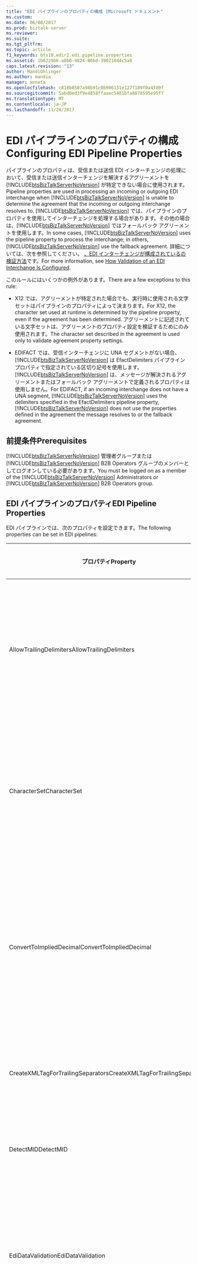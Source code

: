 ```yaml
---
title: "EDI パイプラインのプロパティの構成 |Microsoft ドキュメント"
ms.custom: 
ms.date: 06/08/2017
ms.prod: biztalk-server
ms.reviewer: 
ms.suite: 
ms.tgt_pltfrm: 
ms.topic: article
f1_keywords: bts10.edir2.edi.pipeline.properties
ms.assetid: 1b6229b6-a8b0-4824-86bd-39021844c5a8
caps.latest.revision: "13"
author: MandiOhlinger
ms.author: mandia
manager: anneta
ms.openlocfilehash: c810b8507a98b91c0b906131e127f189f0a4fd0f
ms.sourcegitcommit: 5abd0ed3f9e4858ffaaec5481bfa8878595e95f7
ms.translationtype: MT
ms.contentlocale: ja-JP
ms.lasthandoff: 11/28/2017
---
```

# <a name="configuring-edi-pipeline-properties"></a><span data-ttu-id="98e51-102">EDI パイプラインのプロパティの構成</span><span class="sxs-lookup"><span data-stu-id="98e51-102">Configuring EDI Pipeline Properties</span></span>
<span data-ttu-id="98e51-103">パイプラインのプロパティは、受信または送信 EDI インターチェンジの処理において、受信または送信インターチェンジを解決するアグリーメントを [!INCLUDE[btsBizTalkServerNoVersion](../includes/btsbiztalkservernoversion-md.md)] が特定できない場合に使用されます。</span><span class="sxs-lookup"><span data-stu-id="98e51-103">Pipeline properties are used in processing an incoming or outgoing EDI interchange when [!INCLUDE[btsBizTalkServerNoVersion](../includes/btsbiztalkservernoversion-md.md)] is unable to determine the agreement that the incoming or outgoing interchange resolves to.</span></span> <span data-ttu-id="98e51-104">[!INCLUDE[btsBizTalkServerNoVersion](../includes/btsbiztalkservernoversion-md.md)] では、パイプラインのプロパティを使用してインターチェンジを処理する場合があります。その他の場合は、[!INCLUDE[btsBizTalkServerNoVersion](../includes/btsbiztalkservernoversion-md.md)] ではフォールバック アグリーメントを使用します。</span><span class="sxs-lookup"><span data-stu-id="98e51-104">In some cases, [!INCLUDE[btsBizTalkServerNoVersion](../includes/btsbiztalkservernoversion-md.md)] uses the pipeline property to process the interchange; in others, [!INCLUDE[btsBizTalkServerNoVersion](../includes/btsbiztalkservernoversion-md.md)] use the fallback agreement.</span></span> <span data-ttu-id="98e51-105">詳細については、次を参照してください。 [、EDI インターチェンジが構成されているの検証方法](../core/how-validation-of-an-edi-interchange-is-configured.md)です。</span><span class="sxs-lookup"><span data-stu-id="98e51-105">For more information, see [How Validation of an EDI Interchange Is Configured](../core/how-validation-of-an-edi-interchange-is-configured.md).</span></span>  
  
 <span data-ttu-id="98e51-106">このルールにはいくつかの例外があります。</span><span class="sxs-lookup"><span data-stu-id="98e51-106">There are a few exceptions to this rule:</span></span>  
  
-   <span data-ttu-id="98e51-107">X12 では、アグリーメントが特定された場合でも、実行時に使用される文字セットはパイプラインのプロパティによって決まります。</span><span class="sxs-lookup"><span data-stu-id="98e51-107">For X12, the character set used at runtime is determined by the pipeline property, even if the agreement has been determined.</span></span> <span data-ttu-id="98e51-108">アグリーメントに記述されている文字セットは、アグリーメントのプロパティ設定を検証するためにのみ使用されます。</span><span class="sxs-lookup"><span data-stu-id="98e51-108">The character set described in the agreement is used only to validate agreement property settings.</span></span>  
  
-   <span data-ttu-id="98e51-109">EDIFACT では、受信インターチェンジに UNA セグメントがない場合、[!INCLUDE[btsBizTalkServerNoVersion](../includes/btsbiztalkservernoversion-md.md)] は EfactDelimiters パイプライン プロパティで指定されている区切り記号を使用します。[!INCLUDE[btsBizTalkServerNoVersion](../includes/btsbiztalkservernoversion-md.md)] は、メッセージが解決されるアグリーメントまたはフォールバック アグリーメントで定義されるプロパティは使用しません。</span><span class="sxs-lookup"><span data-stu-id="98e51-109">For EDIFACT, if an incoming interchange does not have a UNA segment, [!INCLUDE[btsBizTalkServerNoVersion](../includes/btsbiztalkservernoversion-md.md)] uses the delimiters specified in the EfactDelimiters pipeline property, [!INCLUDE[btsBizTalkServerNoVersion](../includes/btsbiztalkservernoversion-md.md)] does not use the properties defined in the agreement the message resolves to or the fallback agreement.</span></span>  
  
## <a name="prerequisites"></a><span data-ttu-id="98e51-110">前提条件</span><span class="sxs-lookup"><span data-stu-id="98e51-110">Prerequisites</span></span>  
 <span data-ttu-id="98e51-111">[!INCLUDE[btsBizTalkServerNoVersion](../includes/btsbiztalkservernoversion-md.md)] 管理者グループまたは [!INCLUDE[btsBizTalkServerNoVersion](../includes/btsbiztalkservernoversion-md.md)] B2B Operators グループのメンバーとしてログオンしている必要があります。</span><span class="sxs-lookup"><span data-stu-id="98e51-111">You must be logged on as a member of the [!INCLUDE[btsBizTalkServerNoVersion](../includes/btsbiztalkservernoversion-md.md)] Administrators or [!INCLUDE[btsBizTalkServerNoVersion](../includes/btsbiztalkservernoversion-md.md)] B2B Operators group.</span></span>  
  
## <a name="edi-pipeline-properties"></a><span data-ttu-id="98e51-112">EDI パイプラインのプロパティ</span><span class="sxs-lookup"><span data-stu-id="98e51-112">EDI Pipeline Properties</span></span>  
 <span data-ttu-id="98e51-113">EDI パイプラインでは、次のプロパティを設定できます。</span><span class="sxs-lookup"><span data-stu-id="98e51-113">The following properties can be set in EDI pipelines:</span></span>  
  
|<span data-ttu-id="98e51-114">プロパティ</span><span class="sxs-lookup"><span data-stu-id="98e51-114">Property</span></span>|<span data-ttu-id="98e51-115">新しく使用する機能</span><span class="sxs-lookup"><span data-stu-id="98e51-115">Use</span></span>|<span data-ttu-id="98e51-116">値</span><span class="sxs-lookup"><span data-stu-id="98e51-116">Values</span></span>|<span data-ttu-id="98e51-117">パイプライン - ステージ</span><span class="sxs-lookup"><span data-stu-id="98e51-117">Pipeline - Stage</span></span>|  
|--------------|---------|------------|-----------------------|  
|<span data-ttu-id="98e51-118">AllowTrailingDelimiters</span><span class="sxs-lookup"><span data-stu-id="98e51-118">AllowTrailingDelimiters</span></span>|<span data-ttu-id="98e51-119">受信したインターチェンジに対して末尾の区切り記号を生成します。</span><span class="sxs-lookup"><span data-stu-id="98e51-119">Generates trailing separators on the interchange received.</span></span>|<span data-ttu-id="98e51-120">False (既定値)</span><span class="sxs-lookup"><span data-stu-id="98e51-120">False (default)</span></span><br /><br /> <span data-ttu-id="98e51-121">True</span><span class="sxs-lookup"><span data-stu-id="98e51-121">True</span></span>|<span data-ttu-id="98e51-122">EdiReceive - 逆アセンブル</span><span class="sxs-lookup"><span data-stu-id="98e51-122">EdiReceive- Disassemble</span></span><br /><br /> <span data-ttu-id="98e51-123">AS2EdiReceive - 逆アセンブル</span><span class="sxs-lookup"><span data-stu-id="98e51-123">AS2EdiReceive -Disassemble</span></span><br /><br /> <span data-ttu-id="98e51-124">EdiSend - アセンブル</span><span class="sxs-lookup"><span data-stu-id="98e51-124">EdiSend - Assemble</span></span><br /><br /> <span data-ttu-id="98e51-125">AS2EdiSend - アセンブル</span><span class="sxs-lookup"><span data-stu-id="98e51-125">AS2EdiSend - Assemble</span></span>|  
|<span data-ttu-id="98e51-126">CharacterSet</span><span class="sxs-lookup"><span data-stu-id="98e51-126">CharacterSet</span></span>|<span data-ttu-id="98e51-127">送信 EDI インターチェンジの実行時の検証中に使用する文字セットを指定します。</span><span class="sxs-lookup"><span data-stu-id="98e51-127">Specifies the character set to be used during run-time validation of outgoing EDI interchanges.</span></span><br /><br /> <span data-ttu-id="98e51-128">このプロパティは、X12 処理でのみ使用され、EDIFACT には使用されません。</span><span class="sxs-lookup"><span data-stu-id="98e51-128">This property is used for X12 processing only, not for EDIFACT.</span></span>|<span data-ttu-id="98e51-129">UTF8 (既定値)</span><span class="sxs-lookup"><span data-stu-id="98e51-129">UTF8 (default)</span></span><br /><br /> <span data-ttu-id="98e51-130">基本</span><span class="sxs-lookup"><span data-stu-id="98e51-130">Basic</span></span><br /><br /> <span data-ttu-id="98e51-131">拡張</span><span class="sxs-lookup"><span data-stu-id="98e51-131">Extended</span></span>|<span data-ttu-id="98e51-132">EdiReceive - 逆アセンブル</span><span class="sxs-lookup"><span data-stu-id="98e51-132">EdiReceive - Disassemble</span></span><br /><br /> <span data-ttu-id="98e51-133">AS2EdiReceive - 逆アセンブル</span><span class="sxs-lookup"><span data-stu-id="98e51-133">AS2EdiReceive -Disassemble</span></span><br /><br /> <span data-ttu-id="98e51-134">EdiSend - アセンブル</span><span class="sxs-lookup"><span data-stu-id="98e51-134">EdiSend - Assemble</span></span><br /><br /> <span data-ttu-id="98e51-135">AS2EdiSend - アセンブル</span><span class="sxs-lookup"><span data-stu-id="98e51-135">AS2EdiSend - Assemble</span></span>|  
|<span data-ttu-id="98e51-136">ConvertToImpliedDecimal</span><span class="sxs-lookup"><span data-stu-id="98e51-136">ConvertToImpliedDecimal</span></span>|<span data-ttu-id="98e51-137">受信インターチェンジについて、BizTalk Server の中間 XML で、10 進形式 Nn で指定された EDI 番号を底 10 の数値に変換します。</span><span class="sxs-lookup"><span data-stu-id="98e51-137">For an incoming interchange, converts an EDI number that is specified with the format Nn into a base-10 numeric value in the intermediate XML in BizTalk Server.</span></span><br /><br /> <span data-ttu-id="98e51-138">このプロパティは、X12 処理でのみ使用され、EDIFACT には使用されません。</span><span class="sxs-lookup"><span data-stu-id="98e51-138">This property is used for X12 processing only, not for EDIFACT.</span></span>|<span data-ttu-id="98e51-139">False (既定値)</span><span class="sxs-lookup"><span data-stu-id="98e51-139">False (default)</span></span><br /><br /> <span data-ttu-id="98e51-140">True</span><span class="sxs-lookup"><span data-stu-id="98e51-140">True</span></span>|<span data-ttu-id="98e51-141">EdiReceive - 逆アセンブル</span><span class="sxs-lookup"><span data-stu-id="98e51-141">EdiReceive - Disassemble</span></span><br /><br /> <span data-ttu-id="98e51-142">AS2EdiReceive - 逆アセンブル</span><span class="sxs-lookup"><span data-stu-id="98e51-142">AS2EdiReceive - Disassemble</span></span>|  
|<span data-ttu-id="98e51-143">CreateXMLTagForTrailingSeparators</span><span class="sxs-lookup"><span data-stu-id="98e51-143">CreateXMLTagForTrailingSeparators</span></span>|<span data-ttu-id="98e51-144">末尾の区切り記号ごとに空の XML タグを作成 (設定した場合**AllowTrailingDelimiters** true)。</span><span class="sxs-lookup"><span data-stu-id="98e51-144">Creates empty XML tags for each of the trailing separators (if you have set **AllowTrailingDelimiters** to true).</span></span>|<span data-ttu-id="98e51-145">False (既定値)</span><span class="sxs-lookup"><span data-stu-id="98e51-145">False (default)</span></span><br /><br /> <span data-ttu-id="98e51-146">True</span><span class="sxs-lookup"><span data-stu-id="98e51-146">True</span></span>|<span data-ttu-id="98e51-147">EdiReceive - 逆アセンブル</span><span class="sxs-lookup"><span data-stu-id="98e51-147">EdiReceive - Disassemble</span></span><br /><br /> <span data-ttu-id="98e51-148">AS2EdiReceive - 逆アセンブル</span><span class="sxs-lookup"><span data-stu-id="98e51-148">AS2EdiReceive - Disassemble</span></span>|  
|<span data-ttu-id="98e51-149">DetectMID</span><span class="sxs-lookup"><span data-stu-id="98e51-149">DetectMID</span></span>|<span data-ttu-id="98e51-150">単一のメッセージ内の複数のインターチェンジを EDI 逆アセンブラーで解析できるようにします。</span><span class="sxs-lookup"><span data-stu-id="98e51-150">Enables the EDI Disassembler to parse multiple interchanges in a single message.</span></span>|<span data-ttu-id="98e51-151">True (既定値)</span><span class="sxs-lookup"><span data-stu-id="98e51-151">True (default)</span></span><br /><br /> <span data-ttu-id="98e51-152">False</span><span class="sxs-lookup"><span data-stu-id="98e51-152">False</span></span>|<span data-ttu-id="98e51-153">EdiReceive - 逆アセンブル</span><span class="sxs-lookup"><span data-stu-id="98e51-153">EdiReceive - Disassemble</span></span><br /><br /> <span data-ttu-id="98e51-154">AS2EdiReceive - 逆アセンブル</span><span class="sxs-lookup"><span data-stu-id="98e51-154">AS2EdiReceive - Disassemble</span></span>|  
|<span data-ttu-id="98e51-155">EdiDataValidation</span><span class="sxs-lookup"><span data-stu-id="98e51-155">EdiDataValidation</span></span>|<span data-ttu-id="98e51-156">フィールド長、省略可能性、および EDI データ要素の検証に加えて、繰り返し回数の検証を含む送信の EDI インターチェンジの EDI の種類 (データ要素) 検証を有効にします。</span><span class="sxs-lookup"><span data-stu-id="98e51-156">Enables EDI type (data elements) validation of outgoing EDI interchanges, including validation of field length, optionality, and repeat count in addition to EDI data element validation.</span></span>|<span data-ttu-id="98e51-157">True (既定値)</span><span class="sxs-lookup"><span data-stu-id="98e51-157">True (default)</span></span><br /><br /> <span data-ttu-id="98e51-158">False</span><span class="sxs-lookup"><span data-stu-id="98e51-158">False</span></span>|<span data-ttu-id="98e51-159">EdiReceive - 逆アセンブル</span><span class="sxs-lookup"><span data-stu-id="98e51-159">EdiReceive - Disassemble</span></span><br /><br /> <span data-ttu-id="98e51-160">AS2EdiReceive - 逆アセンブル</span><span class="sxs-lookup"><span data-stu-id="98e51-160">AS2EdiReceive - Disassemble</span></span><br /><br /> <span data-ttu-id="98e51-161">EdiSend - アセンブル</span><span class="sxs-lookup"><span data-stu-id="98e51-161">EdiSend - Assemble</span></span><br /><br /> <span data-ttu-id="98e51-162">AS2EdiSend - アセンブル</span><span class="sxs-lookup"><span data-stu-id="98e51-162">AS2EdiSend - Assemble</span></span>|  
|<span data-ttu-id="98e51-163">EfactDelimiters</span><span class="sxs-lookup"><span data-stu-id="98e51-163">EfactDelimiters</span></span>|<span data-ttu-id="98e51-164">受信インターチェンジの処理に使用される区切り記号を示します。</span><span class="sxs-lookup"><span data-stu-id="98e51-164">Indicates the delimiters to be used in processing an incoming interchange.</span></span> <span data-ttu-id="98e51-165">受信インターチェンジに UNA セグメントがない場合に使用されます。</span><span class="sxs-lookup"><span data-stu-id="98e51-165">Used if an incoming interchange does not have a UNA segment.</span></span><br /><br /> <span data-ttu-id="98e51-166">区切り記号には、次のものがあります。</span><span class="sxs-lookup"><span data-stu-id="98e51-166">The delimiters include the following:</span></span><br /><br /> <span data-ttu-id="98e51-167">UNA1 (合成データ要素区切り記号)</span><span class="sxs-lookup"><span data-stu-id="98e51-167">-   UNA1 (Component data element separator)</span></span><br /><span data-ttu-id="98e51-168">UNA2 (データ要素区切り記号)</span><span class="sxs-lookup"><span data-stu-id="98e51-168">-   UNA2 (Data element separator)</span></span><br /><span data-ttu-id="98e51-169">UNA3 (小数点表記)</span><span class="sxs-lookup"><span data-stu-id="98e51-169">-   UNA3 (Decimal notation)</span></span><br /><span data-ttu-id="98e51-170">UNA4 (リリース インジケーター)</span><span class="sxs-lookup"><span data-stu-id="98e51-170">-   UNA4 (Release indicator)</span></span><br /><span data-ttu-id="98e51-171">UNA5 (繰り返し区切り記号)</span><span class="sxs-lookup"><span data-stu-id="98e51-171">-   UNA5 (Repetition separator)</span></span><br /><span data-ttu-id="98e51-172">UNA6 (セグメント終端記号)**注:** edifact 処理にのみ、X12 ではなくこのプロパティを使用します。</span><span class="sxs-lookup"><span data-stu-id="98e51-172">-   UNA6 (Segment terminator) **Note:**  This property is used for EDIFACT processing only, not for X12.</span></span>|<span data-ttu-id="98e51-173">0x3A、0x2B、0x2C、0x3F、0x20、0x27 (既定値)</span><span class="sxs-lookup"><span data-stu-id="98e51-173">0x3A, 0x2B, 0x2C, 0x3F, 0x20, 0x27 (defaults)</span></span>|<span data-ttu-id="98e51-174">EdiReceive - 逆アセンブル</span><span class="sxs-lookup"><span data-stu-id="98e51-174">EdiReceive - Disassemble</span></span><br /><br /> <span data-ttu-id="98e51-175">AS2EdiReceive - 逆アセンブル</span><span class="sxs-lookup"><span data-stu-id="98e51-175">AS2EdiReceive - Disassemble</span></span>|  
<span data-ttu-id="98e51-176">IgnoreMessageEncoding</span><span class="sxs-lookup"><span data-stu-id="98e51-176">IgnoreMessageEncoding</span></span>|<span data-ttu-id="98e51-177">BatchMarker コンポーネントが設定されていないこと、EDI を指定します。EncodingType コンテキスト プロパティを\<X12\>または\<EDIFACT\>です。</span><span class="sxs-lookup"><span data-stu-id="98e51-177">Specifies that the BatchMarker component will not set the EDI.EncodingType context property to \<X12\> or \<EDIFACT\>.</span></span> <span data-ttu-id="98e51-178">非 EDI メッセージを処理する際にカスタム パイプラインに適用されます。</span><span class="sxs-lookup"><span data-stu-id="98e51-178">This applies to custom pipelines when processing non-EDI messages.</span></span>|<span data-ttu-id="98e51-179">False (既定値)</span><span class="sxs-lookup"><span data-stu-id="98e51-179">False (default)</span></span><br /><br /> <span data-ttu-id="98e51-180">True</span><span class="sxs-lookup"><span data-stu-id="98e51-180">True</span></span>|<span data-ttu-id="98e51-181">EdiReceive - パーティの解決</span><span class="sxs-lookup"><span data-stu-id="98e51-181">EdiReceive - ResolveParty</span></span><br /><br /> <span data-ttu-id="98e51-182">AS2EdiReceive - パーティの解決</span><span class="sxs-lookup"><span data-stu-id="98e51-182">AS2EdiReceive - ResolveParty</span></span>|  
|<span data-ttu-id="98e51-183">MaskSecurityInformation</span><span class="sxs-lookup"><span data-stu-id="98e51-183">MaskSecurityInformation</span></span>|<span data-ttu-id="98e51-184">情報の漏えいを防ぐために、受信 EDI インターチェンジのコンテキスト プロパティで認証/パスワードのセキュリティ情報をマスクします。</span><span class="sxs-lookup"><span data-stu-id="98e51-184">Mask authorization/password security information in the context property of an incoming EDI interchange to prevent information disclosure.</span></span> <span data-ttu-id="98e51-185">ISA1、ISA2、ISA3、ISA4 の各フィールド (X12 インターチェンジの場合)、および UNB6 フィールド (EDIFACT インターチェンジの場合) に適用されます。</span><span class="sxs-lookup"><span data-stu-id="98e51-185">Applies to the ISA1, ISA2, ISA3, and ISA4 fields for X12 interchanges; and the UNB6 fields for EDIFACT interchanges.</span></span>|<span data-ttu-id="98e51-186">True (既定値)</span><span class="sxs-lookup"><span data-stu-id="98e51-186">True (default)</span></span><br /><br /> <span data-ttu-id="98e51-187">False</span><span class="sxs-lookup"><span data-stu-id="98e51-187">False</span></span>|<span data-ttu-id="98e51-188">EdiReceive - 逆アセンブル</span><span class="sxs-lookup"><span data-stu-id="98e51-188">EdiReceive - Disassemble</span></span><br /><br /> <span data-ttu-id="98e51-189">AS2EdiReceive - 逆アセンブル</span><span class="sxs-lookup"><span data-stu-id="98e51-189">AS2EdiReceive - Disassemble</span></span>|  
|<span data-ttu-id="98e51-190">PreserveInterchange</span><span class="sxs-lookup"><span data-stu-id="98e51-190">PreserveInterchange</span></span>|<span data-ttu-id="98e51-191">受信したバッチを 1 つの単位として処理することを指定します。</span><span class="sxs-lookup"><span data-stu-id="98e51-191">Specifies that a batch received will be processed as a single unit.</span></span>|<span data-ttu-id="98e51-192">False (既定値)</span><span class="sxs-lookup"><span data-stu-id="98e51-192">False (default)</span></span><br /><br /> <span data-ttu-id="98e51-193">True</span><span class="sxs-lookup"><span data-stu-id="98e51-193">True</span></span>|<span data-ttu-id="98e51-194">EdiReceive - 逆アセンブル</span><span class="sxs-lookup"><span data-stu-id="98e51-194">EdiReceive - Disassemble</span></span><br /><br /> <span data-ttu-id="98e51-195">AS2EdiReceive - 逆アセンブル</span><span class="sxs-lookup"><span data-stu-id="98e51-195">AS2EdiReceive - Disassemble</span></span>|  
|<span data-ttu-id="98e51-196">RouteAckOn2WayPort</span><span class="sxs-lookup"><span data-stu-id="98e51-196">RouteAckOn2WayPort</span></span>|<span data-ttu-id="98e51-197">双方向の要求 - 応答の受信ポートの開いている接続経由で EDI 受信確認を返します。</span><span class="sxs-lookup"><span data-stu-id="98e51-197">Returns an EDI acknowledgment over the open connection of a two-way request-response receive port.</span></span>|<span data-ttu-id="98e51-198">True (既定値)</span><span class="sxs-lookup"><span data-stu-id="98e51-198">True (default)</span></span><br /><br /> <span data-ttu-id="98e51-199">False</span><span class="sxs-lookup"><span data-stu-id="98e51-199">False</span></span>|<span data-ttu-id="98e51-200">EdiReceive - 逆アセンブル</span><span class="sxs-lookup"><span data-stu-id="98e51-200">EdiReceive - Disassemble</span></span><br /><br /> <span data-ttu-id="98e51-201">AS2EdiReceive - 逆アセンブル</span><span class="sxs-lookup"><span data-stu-id="98e51-201">AS2EdiReceive - Disassemble</span></span>|  
|<span data-ttu-id="98e51-202">UseDotAsDecimalSeperator</span><span class="sxs-lookup"><span data-stu-id="98e51-202">UseDotAsDecimalSeperator</span></span>|<span data-ttu-id="98e51-203">True に設定すると、EDI 受信パイプラインは 10 進数表記"です"。</span><span class="sxs-lookup"><span data-stu-id="98e51-203">When set to True, the EDI receive pipeline uses a decimal notation of “.”</span></span> <span data-ttu-id="98e51-204">受信ドキュメントの 10 進表記代わりにです。</span><span class="sxs-lookup"><span data-stu-id="98e51-204">instead of the decimal notation of the incoming document.</span></span>|<span data-ttu-id="98e51-205">False (既定値)</span><span class="sxs-lookup"><span data-stu-id="98e51-205">False (default)</span></span><br /><br /> <span data-ttu-id="98e51-206">True</span><span class="sxs-lookup"><span data-stu-id="98e51-206">True</span></span>|<span data-ttu-id="98e51-207">EdiReceive-逆アセンブル</span><span class="sxs-lookup"><span data-stu-id="98e51-207">EdiReceive – Disassemble</span></span><br /><br /> <span data-ttu-id="98e51-208">AS2EdiReceive - 逆アセンブル</span><span class="sxs-lookup"><span data-stu-id="98e51-208">AS2EdiReceive - Disassemble</span></span>|  
|<span data-ttu-id="98e51-209">UseIsa11AsRepetitionSeparator</span><span class="sxs-lookup"><span data-stu-id="98e51-209">UseIsa11AsRepetitionSeparator</span></span>|<span data-ttu-id="98e51-210">繰り返し区切り文字として、標準識別子ではなく ISA11 が使用されることを指定します。</span><span class="sxs-lookup"><span data-stu-id="98e51-210">Specifies that ISA11 is used as a Repetition separator instead of a Standard identifier.</span></span> <span data-ttu-id="98e51-211">**注:** x12 処理でのみ、EDIFACT ではなくこのプロパティを使用します。</span><span class="sxs-lookup"><span data-stu-id="98e51-211">**Note:**  This property is used for X12 processing only, not for EDIFACT.</span></span>|<span data-ttu-id="98e51-212">False (既定値)</span><span class="sxs-lookup"><span data-stu-id="98e51-212">False (default)</span></span><br /><br /> <span data-ttu-id="98e51-213">True</span><span class="sxs-lookup"><span data-stu-id="98e51-213">True</span></span>|<span data-ttu-id="98e51-214">EdiReceive - 逆アセンブル</span><span class="sxs-lookup"><span data-stu-id="98e51-214">EdiReceive - Disassemble</span></span><br /><br /> <span data-ttu-id="98e51-215">AS2EdiReceive - 逆アセンブル</span><span class="sxs-lookup"><span data-stu-id="98e51-215">AS2EdiReceive - Disassemble</span></span>|  
|<span data-ttu-id="98e51-216">XmlSchemaValidation</span><span class="sxs-lookup"><span data-stu-id="98e51-216">XmlSchemaValidation</span></span>|<span data-ttu-id="98e51-217">送信 EDI インターチェンジに対する拡張された (BTS-XSD) 検証を有効にします。</span><span class="sxs-lookup"><span data-stu-id="98e51-217">Enables extended (BTS-XSD) validation of outgoing EDI interchanges.</span></span> <span data-ttu-id="98e51-218">これは、データ型が EDI データ型ではない要素を使用してカスタマイズされたスキーマのみに適用されます。</span><span class="sxs-lookup"><span data-stu-id="98e51-218">This applies only if the schema has been customized with elements whose data type is not an EDI data type.</span></span> <span data-ttu-id="98e51-219">これらの追加された要素は、EDI 検証では検証されないため、拡張された検証で検証されます。</span><span class="sxs-lookup"><span data-stu-id="98e51-219">These added elements are not be validated by EDI validation, so will be covered by extended validation.</span></span>|<span data-ttu-id="98e51-220">False (既定値)</span><span class="sxs-lookup"><span data-stu-id="98e51-220">False (default)</span></span><br /><br /> <span data-ttu-id="98e51-221">True</span><span class="sxs-lookup"><span data-stu-id="98e51-221">True</span></span>|<span data-ttu-id="98e51-222">EdiReceive - 逆アセンブル</span><span class="sxs-lookup"><span data-stu-id="98e51-222">EdiReceive - Disassemble</span></span><br /><br /> <span data-ttu-id="98e51-223">AS2EdiReceive - 逆アセンブル</span><span class="sxs-lookup"><span data-stu-id="98e51-223">AS2EdiReceive - Disassemble</span></span><br /><br /> <span data-ttu-id="98e51-224">EdiSend - アセンブル</span><span class="sxs-lookup"><span data-stu-id="98e51-224">EdiSend - Assemble</span></span><br /><br /> <span data-ttu-id="98e51-225">AS2EdiSend - アセンブル</span><span class="sxs-lookup"><span data-stu-id="98e51-225">AS2EdiSend - Assemble</span></span>|  
  
### <a name="to-set-a-pipeline-property"></a><span data-ttu-id="98e51-226">パイプライン プロパティの設定</span><span class="sxs-lookup"><span data-stu-id="98e51-226">To set a pipeline property</span></span>  
  
1.  <span data-ttu-id="98e51-227">[!INCLUDE[btsBizTalkServerNoVersion](../includes/btsbiztalkservernoversion-md.md)]管理コンソールで、受信場所を右クリックするか送信ポートのプロパティを設定し、をクリックするパイプラインを使用して**プロパティ**です。</span><span class="sxs-lookup"><span data-stu-id="98e51-227">In [!INCLUDE[btsBizTalkServerNoVersion](../includes/btsbiztalkservernoversion-md.md)] Administration Console, right-click the receive location or send port using the pipeline that you want to set properties for, and then click **Properties**.</span></span>  
  
2.  <span data-ttu-id="98e51-228">プロパティを設定する対象のパイプラインの横にある省略記号ボタン ([…]) をクリックします。</span><span class="sxs-lookup"><span data-stu-id="98e51-228">Click the ellipsis button (…) next to the pipeline that you want to set properties for.</span></span>  
  
3.  <span data-ttu-id="98e51-229">**パイプラインの構成**ダイアログ ボックスでは、プロパティの値を入力し、をクリックして**OK**です。</span><span class="sxs-lookup"><span data-stu-id="98e51-229">In the **Configure Pipeline** dialog box, enter the value for the property, and then click **OK**.</span></span>  
  
## <a name="see-also"></a><span data-ttu-id="98e51-230">参照</span><span class="sxs-lookup"><span data-stu-id="98e51-230">See Also</span></span>  
 [<span data-ttu-id="98e51-231">EDI インターチェンジの検証を構成する方法</span><span class="sxs-lookup"><span data-stu-id="98e51-231">How Validation of an EDI Interchange Is Configured</span></span>](../core/how-validation-of-an-edi-interchange-is-configured.md)